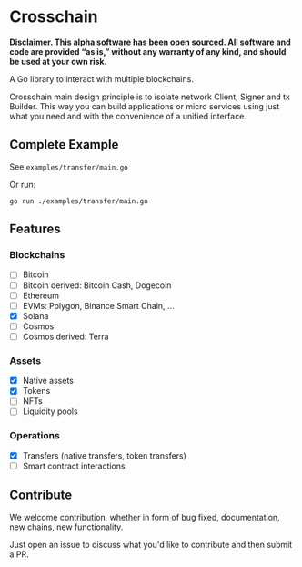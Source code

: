 # Crosschain

<!-- # [![Go Reference](https://pkg.go.dev/badge/github.com/jumpcrypto/crosschain.svg)](https://pkg.go.dev/github.com/jumpcrypto/crosschain) -->

**Disclaimer. This alpha software has been open sourced. All software and code are provided “as is,” without any warranty of any kind, and should be used at your own risk.**

A Go library to interact with multiple blockchains.

Crosschain main design principle is to isolate network Client, Signer and tx Builder.
This way you can build applications or micro services using just what you need and with the convenience of a unified interface.

## Complete Example

See `examples/transfer/main.go`

Or run:
```
go run ./examples/transfer/main.go
```

<!-- ## [Documentation](https://pkg.go.dev/github.com/jumpcrypto/crosschain) -->

## Features

### Blockchains

- [ ] Bitcoin
- [ ] Bitcoin derived: Bitcoin Cash, Dogecoin
- [ ] Ethereum
- [ ] EVMs: Polygon, Binance Smart Chain, ...
- [x] Solana
- [ ] Cosmos
- [ ] Cosmos derived: Terra

### Assets

- [x] Native assets
- [x] Tokens
- [ ] NFTs
- [ ] Liquidity pools

### Operations

- [x] Transfers (native transfers, token transfers)
- [ ] Smart contract interactions

## Contribute

We welcome contribution, whether in form of bug fixed, documentation, new chains, new functionality.

Just open an issue to discuss what you'd like to contribute and then submit a PR.
